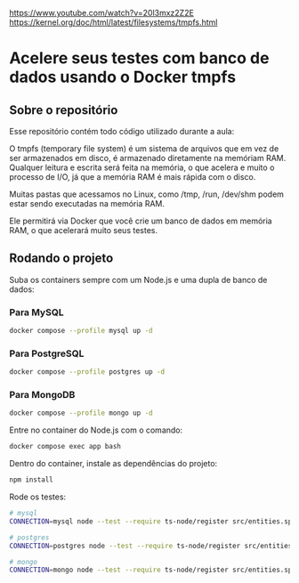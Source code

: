 https://www.youtube.com/watch?v=20l3mxz2Z2E
https://kernel.org/doc/html/latest/filesystems/tmpfs.html

# Acelere seus testes com banco de dados usando o Docker tmpfs

## Sobre o repositório
Esse repositório contém todo código utilizado durante a aula: 

O tmpfs (temporary file system) é um sistema de arquivos que em vez de ser armazenados em disco, é armazenado diretamente na memóriam RAM. Qualquer leitura e escrita será feita na memória, o que acelera e muito o processo de I/O, já que a memória RAM é mais rápida com o disco.

Muitas pastas que acessamos no Linux, como /tmp, /run, /dev/shm podem estar sendo executadas na memória RAM.

Ele permitirá via Docker que você crie um banco de dados em memória RAM, o que acelerará muito seus testes.

## Rodando o projeto

Suba os containers sempre com um Node.js e uma dupla de banco de dados:
    
### Para MySQL    
```bash 
docker compose --profile mysql up -d
```
### Para PostgreSQL
```bash
docker compose --profile postgres up -d
```

### Para MongoDB
```bash
docker compose --profile mongo up -d
```

Entre no container do Node.js com o comando:
```bash
docker compose exec app bash
```

Dentro do container, instale as dependências do projeto:
```bash
npm install
```

Rode os testes:
```bash
# mysql
CONNECTION=mysql node --test --require ts-node/register src/entities.spec.ts

# postgres
CONNECTION=postgres node --test --require ts-node/register src/entities.spec.ts

# mongo
CONNECTION=mongo node --test --require ts-node/register src/entities.spec.ts
```
